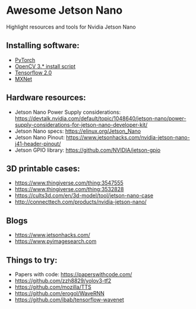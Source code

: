 # Awesome Jetson Nano

Highlight resources and tools for Nvidia Jetson Nano

## Installing software:

- [PyTorch](https://devtalk.nvidia.com/default/topic/1049071/jetson-nano/pytorch-for-jetson-nano/)
- [OpenCV 3.* install script](https://github.com/AastaNV/JEP/blob/master/script/install_opencv4.0.0_Nano.sh)
- [Tensorflow 2.0](https://devtalk.nvidia.com/default/topic/1048776/jetson-nano/official-tensorflow-for-jetson-nano-/)
- [MXNet](https://devtalk.nvidia.com/default/topic/1049293/jetson-nano/i-was-unable-to-compile-and-install-mxnet-on-the-jetson-nano-is-there-an-official-installation-tutorial-/)

## Hardware resources:

- Jetson Nano Power Supply considerations: https://devtalk.nvidia.com/default/topic/1048640/jetson-nano/power-supply-considerations-for-jetson-nano-developer-kit/
- Jetson Nano specs: https://elinux.org/Jetson_Nano
- Jetson Nano Pinout: https://www.jetsonhacks.com/nvidia-jetson-nano-j41-header-pinout/
- Jetson GPIO library: https://github.com/NVIDIA/jetson-gpio

## 3D printable cases:

- https://www.thingiverse.com/thing:3547555
- https://www.thingiverse.com/thing:3532828
- https://cults3d.com/en/3d-model/tool/jetson-nano-case
- http://connecttech.com/products/nvidia-jetson-nano/

## Blogs

- https://www.jetsonhacks.com/
- https://www.pyimagesearch.com

## Things to try:

- Papers with code: https://paperswithcode.com/
- https://github.com/zzh8829/yolov3-tf2
- https://github.com/mozilla/TTS
- https://github.com/erogol/WaveRNN
- https://github.com/ibab/tensorflow-wavenet
